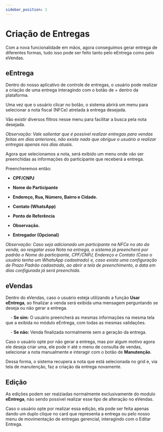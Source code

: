 ```yaml
---
sidebar_position: 1
---
```


# Criação de Entregas

Com a nova funcionalidade em mãos, agora conseguimos gerar entrega de diferentes formas, tudo isso pode ser feito tanto pelo eEntrega como pelo eVendas.

## eEntrega

Dentro do nosso aplicativo de controle de entregas, o usuário pode realizar a criação de uma entrega interagindo com o botão de + dentro da plataforma.

Uma vez que o usuário clicar no botão, o sistema abrirá um menu para selecionar a nota fiscal (NFCe) atrelada à entrega desejada.

Vão existir diversos filtros nesse menu para facilitar a busca pela nota desejada.

*Observação: Vale salientar que é possível realizar entregas para vendas feitas em dias anteriores, não existe nada que obrigue o usuário a realizar entregas apenas nos dias atuais.*

Agora que selecionamos a nota, será exibido um menu onde vão ser preenchidas as informações do participante que receberá a entrega.

Preencheremos então: 

- **CPF/CNPJ**

- **Nome do Participante**

- **Endereço, Rua, Número, Bairro e Cidade.**

- **Contato (WhatsApp)**

- **Ponto de Referência**

- **Observação.**

- **Entregador (Opcional)**

*Observação: Caso seja adicionado um participante na NFCe no ato da venda, ao resgatar essa Nota na entrega, o sistema já preencherá por padrão o Nome do participante, CPF/CNPJ, Endereço e Contato (Caso o usuário tenha um WhatsApp cadastrado) e, caso exista uma configuração de Prazo Padrão cadastrado, ao abrir a tela de preenchimento, a data em dias configurada já será preenchida.*

## eVendas

Dentro do eVendas, caso o usuário esteja utilizando a função **Usar eEntrega**, ao finalizar a venda será exibida uma mensagem perguntando se deseja ou não gerar a entrega.

    - **Se sim:** O usuário preencherá as mesmas informações na mesma tela que a exibida no módulo eEntrega, com todas as mesmas validações.

    - **Se não:** Venda finalizada normalmente sem a geração da entrega.

Caso o usuário opte por não gerar a entrega, mas por algum motivo agora ele deseja criar uma, ele pode ir até o menu de consulta de vendas, selecionar a nota manualmente e interagir com o botão de **Manutenção**.

Dessa forma, o sistema recupera a nota que está selecionada no grid e, via tela de manutenção, faz a criação da entrega novamente.

## Edição

As edições podem ser realziadas normalmente exclusivamente do modulo **eEntrega**, não sendo possivel realizar esse tipo de alteração no eVendas. 

Caso o usuário opte por realizar essa edição, ela pode ser feita apenas dando um duplo clique no card que representa a entrega ou pelo nosso menu de movimentação de entregas gerencial, interagindo com o Editar Entrega.
